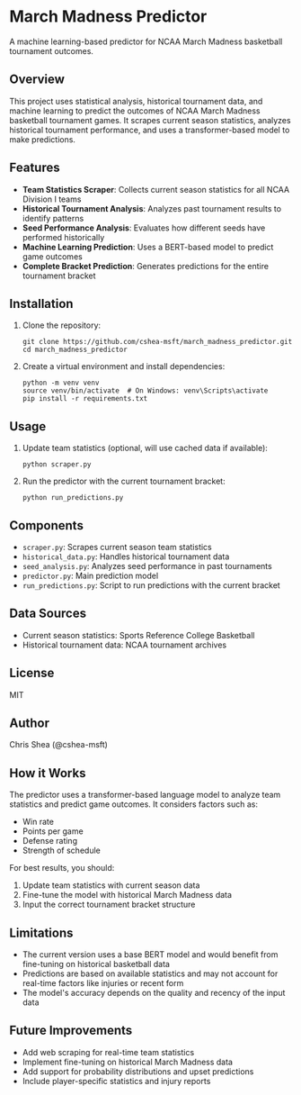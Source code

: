 # March Madness Predictor

A machine learning-based predictor for NCAA March Madness basketball tournament outcomes.

## Overview

This project uses statistical analysis, historical tournament data, and machine learning to predict the outcomes of NCAA March Madness basketball tournament games. It scrapes current season statistics, analyzes historical tournament performance, and uses a transformer-based model to make predictions.

## Features

- **Team Statistics Scraper**: Collects current season statistics for all NCAA Division I teams
- **Historical Tournament Analysis**: Analyzes past tournament results to identify patterns
- **Seed Performance Analysis**: Evaluates how different seeds have performed historically
- **Machine Learning Prediction**: Uses a BERT-based model to predict game outcomes
- **Complete Bracket Prediction**: Generates predictions for the entire tournament bracket

## Installation

1. Clone the repository:
   ```
   git clone https://github.com/cshea-msft/march_madness_predictor.git
   cd march_madness_predictor
   ```

2. Create a virtual environment and install dependencies:
   ```
   python -m venv venv
   source venv/bin/activate  # On Windows: venv\Scripts\activate
   pip install -r requirements.txt
   ```

## Usage

1. Update team statistics (optional, will use cached data if available):
   ```
   python scraper.py
   ```

2. Run the predictor with the current tournament bracket:
   ```
   python run_predictions.py
   ```

## Components

- `scraper.py`: Scrapes current season team statistics
- `historical_data.py`: Handles historical tournament data
- `seed_analysis.py`: Analyzes seed performance in past tournaments
- `predictor.py`: Main prediction model
- `run_predictions.py`: Script to run predictions with the current bracket

## Data Sources

- Current season statistics: Sports Reference College Basketball
- Historical tournament data: NCAA tournament archives

## License

MIT

## Author

Chris Shea (@cshea-msft)

## How it Works

The predictor uses a transformer-based language model to analyze team statistics and predict game outcomes. It considers factors such as:
- Win rate
- Points per game
- Defense rating
- Strength of schedule

For best results, you should:
1. Update team statistics with current season data
2. Fine-tune the model with historical March Madness data
3. Input the correct tournament bracket structure

## Limitations

- The current version uses a base BERT model and would benefit from fine-tuning on historical basketball data
- Predictions are based on available statistics and may not account for real-time factors like injuries or recent form
- The model's accuracy depends on the quality and recency of the input data

## Future Improvements

- Add web scraping for real-time team statistics
- Implement fine-tuning on historical March Madness data
- Add support for probability distributions and upset predictions
- Include player-specific statistics and injury reports